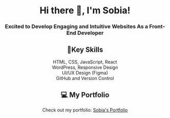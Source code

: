 <div align="center">

# Hi there 👋, I'm Sobia!

### Excited to Develop Engaging and Intuitive Websites As a Front-End Developer

## 🌟Key Skills
<p>
  HTML, CSS, JavaScript, React <br>
  WordPress, Responsive Design <br>
  UI/UX Design (Figma) <br>
  GitHub and Version Control
</p>

## 💻 My Portfolio
Check out my portfolio: [Sobia's Portfolio](https://sobia-portfolio.netlify.app)

</div>





